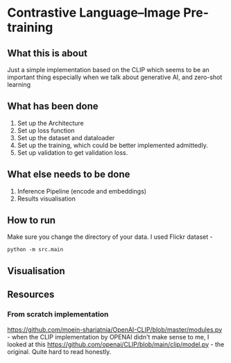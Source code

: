# Contrastive Language–Image Pre-training

## What this is about
Just a simple implementation based on the CLIP which seems to be an important thing especially when we talk about generative AI, and zero-shot learning 

## What has been done 
1. Set up the Architecture
1. Set up loss function
1. Set up the dataset and dataloader 
1. Set up the training, which could be better implemented admittedly.
1. Set up validation to get validation loss.

## What else needs to be done

1. Inference Pipeline (encode and embeddings)
1. Results visualisation

## How to run 

Make sure you change the directory of your data. I used Flickr dataset - 
```
python -m src.main
```

## Visualisation

## Resources

### From scratch implementation

https://github.com/moein-shariatnia/OpenAI-CLIP/blob/master/modules.py - when the CLIP implementation by OPENAI didn't make sense to me, I looked at this
https://github.com/openai/CLIP/blob/main/clip/model.py - the original. Quite hard to read honestly.

